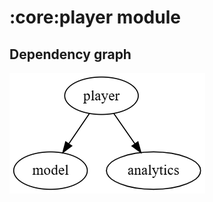 # :core:player module
## Dependency graph
<img src="https://github.com/iamoscarliang/spotify-clone/blob/master/images/dep-graphs/dep_graph_core_player.png">